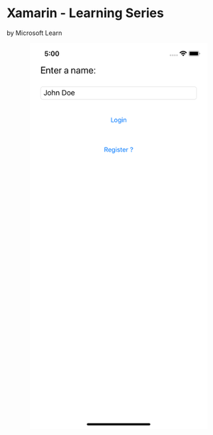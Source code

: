 # Xamarin - Learning Series

by Microsoft Learn

<p align="center">
<img  width="400" src="1.png"/>
</p>
